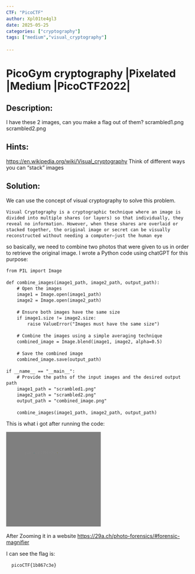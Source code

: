 ```yaml
---
CTF: "PicoCTF"
author: Xpl01te4gl3
date: 2025-05-25
categories: ["cryptography"]
tags: ["medium","visual_cryptography"]

---
```

# PicoGym cryptography |Pixelated |Medium |PicoCTF2022|


## Description:
I have these 2 images, can you make a flag out of them?
scrambled1.png scrambled2.png

## Hints:
https://en.wikipedia.org/wiki/Visual_cryptography
Think of different ways you can “stack” images

## Solution:
We can use the concept of visual cryptography to solve this problem.
```
Visual Cryptography is a cryptographic technique where an image is divided into multiple shares (or layers) so that individually, they reveal no information. However, when these shares are overlaid or stacked together, the original image or secret can be visually reconstructed without needing a computer—just the human eye
```

so basically, we need to combine two photos that were given to us in order to retrieve the original image.
I wrote a Python code using chatGPT for this purpose:
```
from PIL import Image

def combine_images(image1_path, image2_path, output_path):
    # Open the images
    image1 = Image.open(image1_path)
    image2 = Image.open(image2_path)

    # Ensure both images have the same size
    if image1.size != image2.size:
        raise ValueError("Images must have the same size")

    # Combine the images using a simple averaging technique
    combined_image = Image.blend(image1, image2, alpha=0.5)

    # Save the combined image
    combined_image.save(output_path)

if __name__ == "__main__":
    # Provide the paths of the input images and the desired output path
    image1_path = "scrambled1.png"
    image2_path = "scrambled2.png"
    output_path = "combined_image.png"

    combine_images(image1_path, image2_path, output_path)
```

  This is what i got after running the code:


  ![HashCrack Screenshot](/assets/lib/combined_image.png)

  After Zooming it in a website  https://29a.ch/photo-forensics/#forensic-magnifier

  I can see the flag is:
```
  picoCTF{1b867c3e}
```